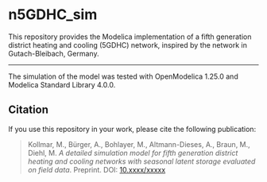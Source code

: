 # n5GDHC_sim

This repository provides the Modelica implementation of a fifth generation district heating and cooling (5GDHC) network, inspired by the network in Gutach-Bleibach, Germany.

-------------
The simulation of the model was tested with OpenModelica 1.25.0 and Modelica Standard Library 4.0.0.

## Citation

If you use this repository in your work, please cite the following publication:

> Kollmar, M., Bürger, A., Bohlayer, M., Altmann-Dieses, A., Braun, M., Diehl, M. *A detailed simulation model for fifth generation district heating and cooling networks with seasonal latent storage evaluated on field data*. Preprint. DOI: [10.xxxx/xxxxx](https://doi.org/10.xxxx/xxxxx)

